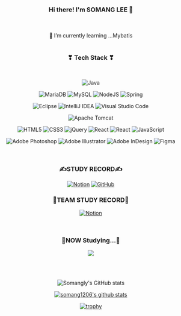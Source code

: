 <div align="center" bg>

### Hi there! I'm SOMANG LEE 👋

</br>

<!--
**somang1206/somang1206** is a ✨ _special_ ✨ repository because its `README.md` (this file) appears on your GitHub profile.

Here are some ideas to get you started:

- 👯 I’m looking to collaborate on ...
- 🤔 I’m looking for help with ...
- 💬 Ask me about ...
- 📫 How to reach me: ...
- 😄 Pronouns: ...
- ⚡ Fun fact: ...



-->


 </br>
 🌱 I’m currently learning ...Mybatis

</div>

</br>

<div align="center">
<h3 align="center"><b>❣ Tech Stack ❣</b></h3>
</br>
<p align="center">

![Java](https://img.shields.io/badge/java-%fce6ea.svg?style=flat&logo=openjdk&logoColor=white)


![MariaDB](https://img.shields.io/badge/MariaDB-fce6ea?style=flat&logo=mariadb&logoColor=white)
![MySQL](https://img.shields.io/badge/mysql-%fce6ea.svg?style=flat&logo=mysql&logoColor=white)
![NodeJS](https://img.shields.io/badge/node.js-fce6ea?style=flat&logo=node.js&logoColor=white)
![Spring](https://img.shields.io/badge/spring-%fce6ea.svg?style=flat&logo=spring&logoColor=white)


![Eclipse](https://img.shields.io/badge/Eclipse-fce6ea.svg?style=flat&logo=Eclipse&logoColor=white)
![IntelliJ IDEA](https://img.shields.io/badge/IntelliJIDEA-fce6ea.svg?style=flat&logo=intellij-idea&logoColor=white)
![Visual Studio Code](https://img.shields.io/badge/Visual%20Studio%20Code-fce6ea.svg?style=flat&logo=visual-studio-code&logoColor=white)

![Apache Tomcat](https://img.shields.io/badge/apache%20tomcat-%fce6ea.svg?style=flat&logo=apache-tomcat&logoColor=black)


![HTML5](https://img.shields.io/badge/html5-%fce6ea.svg?style=flat&logo=html5&logoColor=white)
![CSS3](https://img.shields.io/badge/css3-%fce6ea.svg?style=flat&logo=css3&logoColor=white)
![jQuery](https://img.shields.io/badge/jquery-%fce6ea.svg?style=flat&logo=jquery&logoColor=white)
![React](https://img.shields.io/badge/react-%fce6ea.svg?style=flat&logo=react&logoColor=%2361DAFB)
![React](https://img.shields.io/badge/react-%fce6ea.svg?style=flat&logo=react&logoColor=%2361DAFB)
![JavaScript](https://img.shields.io/badge/javascript-%fce6ea.svg?style=flat&logo=javascript&logoColor=%23F7DF1E)

![Adobe Photoshop](https://img.shields.io/badge/adobe%20photoshop-%fce6ea.svg?style=flat&logo=adobe%20photoshop&logoColor=white)
![Adobe Illustrator](https://img.shields.io/badge/adobe%20illustrator-%fce6ea.svg?style=flat&logo=adobe%20illustrator&logoColor=white)
![Adobe InDesign](https://img.shields.io/badge/Adobe%20InDesign-fce6ea?style=flat&logo=adobeindesign&logoColor=white)
![Figma](https://img.shields.io/badge/figma-%fce6ea.svg?style=flat&logo=figma&logoColor=white)
</p>


</br>



<h3><b>✍STUDY RECORD✍</b></h3>

<a href="https://www.notion.so/82aca361e2c14584b15f1aff0f22508a">![Notion](https://img.shields.io/badge/Notion-%23000000.svg?style=for-the-badge&logo=notion&logoColor=white)</a>
<a href="https://github.com/somang1206">![GitHub](https://img.shields.io/badge/github-%23121011.svg?style=for-the-badge&logo=github&logoColor=white)</a>


<h3><b>🤝TEAM STUDY RECORD🤝</b></h3>

<a href="https://www.notion.so/yunjinius/DBDBD-fe2c74c88aaa4320baa9b8ed7b45a4b7">![Notion](https://img.shields.io/badge/Notion-%23000000.svg?style=for-the-badge&logo=notion&logoColor=white)</a>


</br>
<h3 align="center"><b>🧾NOW Studying...🧾</b></h3>

<img src="https://img.shields.io/badge/TypeScript-5682E1?style=flat-square&logo=TypeScript&logoColor=white"></a>

</br></br>

![Somangly's GitHub stats](https://github-readme-stats.vercel.app/api?username=somang1206&show_icons=true&theme=radical)


[![somang1206's github stats](https://github-readme-stats.vercel.app/api/top-langs/?username=somang1206&show_icons=true&hide_border=true&title_color=004386&icon_color=004386&layout=compact)](https://github.com/somang1206)


[![trophy](https://github-profile-trophy.vercel.app/?username=somang1206)](https://github.com/ryo-ma/github-profile-trophy)

</br>

<!-- [![Solved.ac
somang1206](http://mazassumnida.wtf/api/v2/generate_badge?boj={handle})](https://solved.ac/{handle}) -->

</br>





</div>

